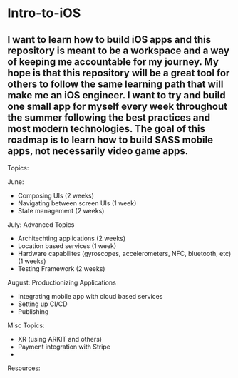 # Intro-to-iOS

## I want to learn how to build iOS apps and this repository is meant to be a workspace and a way of keeping me accountable for my journey. My hope is that this repository will be a great tool for others to follow the same learning path that will make me an iOS engineer. I want to try and build one small app for myself every week throughout the summer following the best practices and most modern technologies. The goal of this roadmap is to learn how to build SASS mobile apps, not necessarily video game apps.

Topics:

June: 
- Composing UIs (2 weeks)
- Navigating between screen UIs (1 week)
- State management (2 weeks)

July: Advanced Topics
- Architechting applications (2 weeks)
- Location based services (1 week)
- Hardware capabilites (gyroscopes, accelerometers, NFC, bluetooth, etc) (1 weeks)
- Testing Framework (2 weeks)

August: Productionizing Applications
- Integrating mobile app with cloud based services
- Setting up CI/CD
- Publishing

Misc Topics:
- XR (using ARKIT and others)
- Payment integration with Stripe
- 

Resources:

